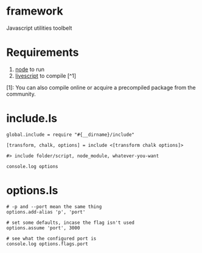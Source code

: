 # framework
Javascript utilities toolbelt

# Requirements
1. [node](https://nodejs.org/) to run
1. [livescript](http://livescript.net/) to compile [^1]

[1]: You can also compile online or acquire a precompiled package from the community.
# include.ls

```livescript
global.include = require "#{__dirname}/include"

[transform, chalk, options] = include <[transform chalk options]>

#> include folder/script, node_module, whatever-you-want

console.log options
```
# options.ls
```livescript
# -p and --port mean the same thing
options.add-alias 'p', 'port'

# set some defaults, incase the flag isn't used
options.assume 'port', 3000

# see what the configured port is
console.log options.flags.port
```
